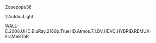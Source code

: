Zopepope36

27adds~Light



WALL-E.2008.UHD.BluRay.2160p.TrueHD.Atmos.7.1.DV.HEVC.HYBRID.REMUX-FraMeSToR